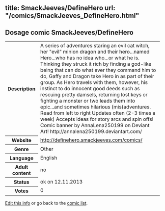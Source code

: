 title: SmackJeeves/DefineHero
url: "/comics/SmackJeeves_DefineHero.html"
---
Dosage comic SmackJeeves/DefineHero
-----------------------------------------

<p id="msg"></p>
<script type="text/javascript">
if (window.location.search === '?edit_info_mail=sent_ok') {
  var elem = document.getElementById("msg");
  elem.innerHTML = 'Edited information sucessfully sent for review, which is usually done daily. Thanks!';
  elem.className = 'ok';
}
</script>
<table class="comicinfo">
<tr>
<th>Description</th><td>A series of adventures staring an evil cat witch, her &quot;evil&quot; minion dragon and their hero...named Hero...who has no idea who...or what he is. Thinking they struck it rich by finding a god-like being that can do what ever they command him to do, Gaffy and Dragon take Hero in as part of their group. As Hero travels with them, however, his instinct to do innocent good deeds such as rescuing pretty damsels, returning lost keys or fighting a monster or two leads them into epic...and sometimes hilarious (mis)adventures. Read from left to right Updates often (2-3 times a week) Accepts ideas for story arcs and spin offs! Comic banner by AnnaLena250199 on Deviant Art! http://annalena250199.deviantart.com/</td>
</tr>
<tr>
<th>Website</th><td><a href="http://definehero.smackjeeves.com/comics/">http://definehero.smackjeeves.com/comics/</a></td>
</tr>
<tr>
<th>Genre</th><td>Other</td>
</tr>
<tr>
<th>Language</th><td>English</td>
</tr>
<tr>
<th>Adult content</th><td>no</td>
</tr>
<tr>
<th>Status</th><td>ok on 12.11.2013</td>
</tr>
<tr>
<th>Votes</th><td>0</td>
</tr>
</table>

[Edit this info](SmackJeeves_DefineHero_edit.html) or go back to the [comic list](../comic-index.html).
